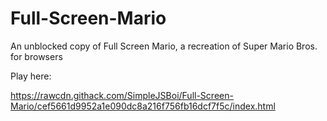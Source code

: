 # Full-Screen-Mario
An unblocked copy of Full Screen Mario, a recreation of Super Mario Bros. for browsers

Play here:

https://rawcdn.githack.com/SimpleJSBoi/Full-Screen-Mario/cef5661d9952a1e090dc8a216f756fb16dcf7f5c/index.html
